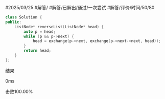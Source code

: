 #2025/03/25 #解答/ #解答/已解出/通过/一次尝试 #解答/评价/时间/50/80

``` cpp
class Solution {
public:
    ListNode* reverseList(ListNode* head) {
        auto p = head;
        while (p && p->next) {
	        head = exchange(p->next, exchange(p->next->next, head));
        }
        return head;
    }
};
```

结果

0ms

击败100.00%
